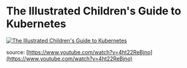 # The Illustrated Children's Guide to Kubernetes

[![The Illustrated Children's Guide to Kubernetes](https://img.youtube.com/vi/4ht22ReBjno/0.jpg)](https://www.youtube.com/watch?v=4ht22ReBjno)

source: [https://www.youtube.com/watch?v=4ht22ReBjno](https://www.youtube.com/watch?v=4ht22ReBjno)
